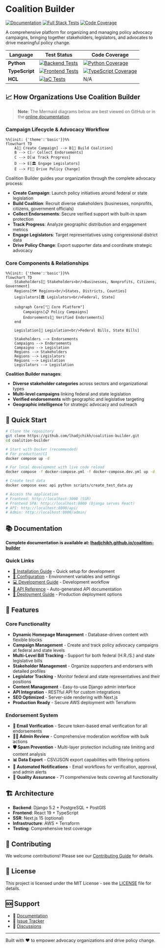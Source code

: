 # Coalition Builder

[![Documentation](https://img.shields.io/badge/docs-GitHub%20Pages-blue)](https://lhadjchikh.github.io/coalition-builder/)
[![Full Stack Tests](https://github.com/lhadjchikh/coalition-builder/actions/workflows/test_fullstack.yml/badge.svg)](https://github.com/lhadjchikh/coalition-builder/actions/workflows/test_fullstack.yml)
[![Code Coverage](https://codecov.io/gh/lhadjchikh/coalition-builder/branch/main/graph/badge.svg?token=VGUU4R6NR3)](https://codecov.io/gh/lhadjchikh/coalition-builder)

A comprehensive platform for organizing and managing policy advocacy campaigns, bringing together stakeholders, legislators, and advocates to drive meaningful policy change.

| Language       | Test Status                                                                                                                                                                                             | Code Coverage                                                                                                                                                                                 |
| -------------- | ------------------------------------------------------------------------------------------------------------------------------------------------------------------------------------------------------- | --------------------------------------------------------------------------------------------------------------------------------------------------------------------------------------------- |
| **Python**     | [![Backend Tests](https://github.com/lhadjchikh/coalition-builder/actions/workflows/test_backend.yml/badge.svg)](https://github.com/lhadjchikh/coalition-builder/actions/workflows/test_backend.yml)    | [![Python Coverage](https://codecov.io/gh/lhadjchikh/coalition-builder/branch/main/graph/badge.svg?flag=python&token=VGUU4R6NR3)](https://codecov.io/gh/lhadjchikh/coalition-builder)         |
| **TypeScript** | [![Frontend Tests](https://github.com/lhadjchikh/coalition-builder/actions/workflows/test_frontend.yml/badge.svg)](https://github.com/lhadjchikh/coalition-builder/actions/workflows/test_frontend.yml) | [![TypeScript Coverage](https://codecov.io/gh/lhadjchikh/coalition-builder/branch/main/graph/badge.svg?flag=javascript&token=VGUU4R6NR3)](https://codecov.io/gh/lhadjchikh/coalition-builder) |
| **HCL**        | [![IaC Tests](https://github.com/lhadjchikh/coalition-builder/actions/workflows/test_terraform.yml/badge.svg)](https://github.com/lhadjchikh/coalition-builder/actions/workflows/test_terraform.yml)    | N/A                                                                                                                                                                                           |

## 📈 How Organizations Use Coalition Builder

> **Note**: The Mermaid diagrams below are best viewed on GitHub or in the [online documentation](https://lhadjchikh.github.io/coalition-builder/).

### Campaign Lifecycle & Advocacy Workflow

```mermaid
%%{init: {'theme':'basic'}}%%
flowchart TD
    A[🎯 Create Campaign] --> B[👥 Build Coalition]
    B --> C[✅ Collect Endorsements]
    C --> D[📊 Track Progress]
    D --> E[🏛️ Engage Legislators]
    E --> F[📢 Drive Policy Change]
```

Coalition Builder guides your organization through the complete advocacy process:

- **Create Campaign**: Launch policy initiatives around federal or state legislation
- **Build Coalition**: Recruit diverse stakeholders (businesses, nonprofits, citizens, government officials)
- **Collect Endorsements**: Secure verified support with built-in spam protection
- **Track Progress**: Analyze geographic distribution and engagement metrics
- **Engage Legislators**: Target representatives using congressional district data
- **Drive Policy Change**: Export supporter data and coordinate strategic advocacy

### Core Components & Relationships

```mermaid
%%{init: {'theme':'basic'}}%%
flowchart TD
    Stakeholders[👥 Stakeholders<br/>Businesses, Nonprofits, Citizens, Government]
    Regions[🗺️ Regions<br/>States, Districts, Counties]
    Legislators[🏛️ Legislators<br/>Federal, State]

    subgraph Core["🎯 Core Platform"]
        Campaigns[📋 Policy Campaigns]
        Endorsements[📝 Verified Endorsements]
    end

    Legislation[📜 Legislation<br/>Federal Bills, State Bills]

    Stakeholders --> Endorsements
    Campaigns --> Endorsements
    Campaigns --> Legislation
    Regions --> Stakeholders
    Regions --> Legislators
    Regions --> Legislation
    Legislators --> Legislation
```

**Coalition Builder manages**:

- **Diverse stakeholder categories** across sectors and organizational types
- **Multi-level campaigns** linking federal and state legislation
- **Verified endorsements** with geographic and legislative targeting
- **Geographic intelligence** for strategic advocacy and outreach

## 🚀 Quick Start

```bash
# Clone the repository
git clone https://github.com/lhadjchikh/coalition-builder.git
cd coalition-builder

# Start with Docker (recommended)
# For production/CI
docker compose up -d

# For local development with live code reload
docker compose -f docker-compose.yml -f docker-compose.dev.yml up -d

# Create test data
docker compose exec api python scripts/create_test_data.py

# Access the application
# Frontend: http://localhost:3000 (SSR)
# Frontend SPA: http://localhost:8000 (Django serves React)
# API: http://localhost:8000/api/
# Admin: http://localhost:8000/admin/
```

## 📚 Documentation

**Complete documentation is available at: [lhadjchikh.github.io/coalition-builder](https://lhadjchikh.github.io/coalition-builder/)**

### Quick Links

- [📖 Installation Guide](https://lhadjchikh.github.io/coalition-builder/installation/) - Quick setup for development
- [🔧 Configuration](https://lhadjchikh.github.io/coalition-builder/configuration/) - Environment variables and settings
- [💻 Development Guide](https://lhadjchikh.github.io/coalition-builder/development/) - Development workflow
- [📡 API Reference](https://lhadjchikh.github.io/coalition-builder/api/) - Auto-generated API documentation
- [🚀 Deployment Guide](https://lhadjchikh.github.io/coalition-builder/deployment/) - Production deployment options

## 🌟 Features

### Core Functionality

- **Dynamic Homepage Management** - Database-driven content with flexible blocks
- **Campaign Management** - Create and track policy advocacy campaigns at federal and state levels
- **Multi-Level Bill Tracking** - Support for both federal (H.R./S.) and state legislative bills
- **Stakeholder Management** - Organize supporters and endorsers with detailed profiles
- **Legislator Tracking** - Monitor federal and state representatives and their positions
- **Content Management** - Easy-to-use Django admin interface
- **API Integration** - RESTful API for custom integrations
- **SEO Optimized** - Server-side rendering with Next.js
- **Production Ready** - Secure AWS deployment with Terraform

### Endorsement System

- **🔐 Email Verification** - Secure token-based email verification for all endorsements
- **👨‍💼 Admin Review** - Comprehensive moderation workflow with bulk actions
- **🛡️ Spam Prevention** - Multi-layer protection including rate limiting and content analysis
- **📊 Data Export** - CSV/JSON export capabilities with filtering options
- **📧 Automated Notifications** - Email workflows for verification, approval, and admin alerts
- **🧪 Quality Assurance** - 71 comprehensive tests covering all functionality

## 🏗️ Architecture

- **Backend**: Django 5.2 + PostgreSQL + PostGIS
- **Frontend**: React 19 + TypeScript
- **SSR**: Next.js 15 (optional)
- **Infrastructure**: AWS + Terraform
- **Testing**: Comprehensive test coverage

## 🤝 Contributing

We welcome contributions! Please see our [Contributing Guide](docs/development.md#contributing) for details.

## 📄 License

This project is licensed under the MIT License - see the [LICENSE](LICENSE) file for details.

## 🆘 Support

- 📖 [Documentation](https://lhadjchikh.github.io/coalition-builder/)
- 🐛 [Issue Tracker](https://github.com/lhadjchikh/coalition-builder/issues)
- 💬 [Discussions](https://github.com/lhadjchikh/coalition-builder/discussions)

---

Built with ❤️ to empower advocacy organizations and drive policy change.
